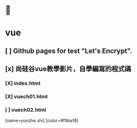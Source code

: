 # :memo:
# vue
## [ ] Github pages for test "Let's Encrypt".
## [x] 尚硅谷vue教學影片，自學編寫的程式碼
### [X] index.html
### [X] vuech01.html
### [ ] vuech02.html
[name=yunzhe shi] [color=#f9ba18]

